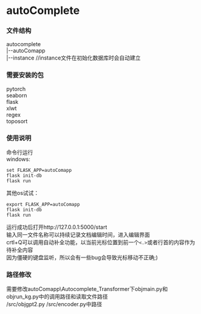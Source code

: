 # autoComplete

### 文件结构
autocomplete\
|--autoComapp\
|--instance      //instance文件在初始化数据库时会自动建立

### 需要安装的包
pytorch\
seaborn\
flask\
xlwt\
regex\
toposort

### 使用说明
命令行运行\
windows:
```
set FLASK_APP=autoComapp
flask init-db
flask run
```
其他os试试：
```
export FLASK_APP=autoComapp
flask init-db
flask run
```
运行成功后打开http://127.0.0.1:5000/start \
输入同一文件名称可以持续记录文档编辑时间，进入编辑界面\
crtl+Q可以调用自动补全功能，以当前光标位置到前一个`<.>`或者行首的内容作为待补全内容\
因为僵硬的键盘监听，所以会有一些bug会导致光标移动不正确;)

### 路径修改
需要修改autoComapp\Autocomplete_Transformer下objmain.py和objrun_kg.py中的调用路径和读取文件路径\
/src/objgpt2.py /src/encoder.py中路径 